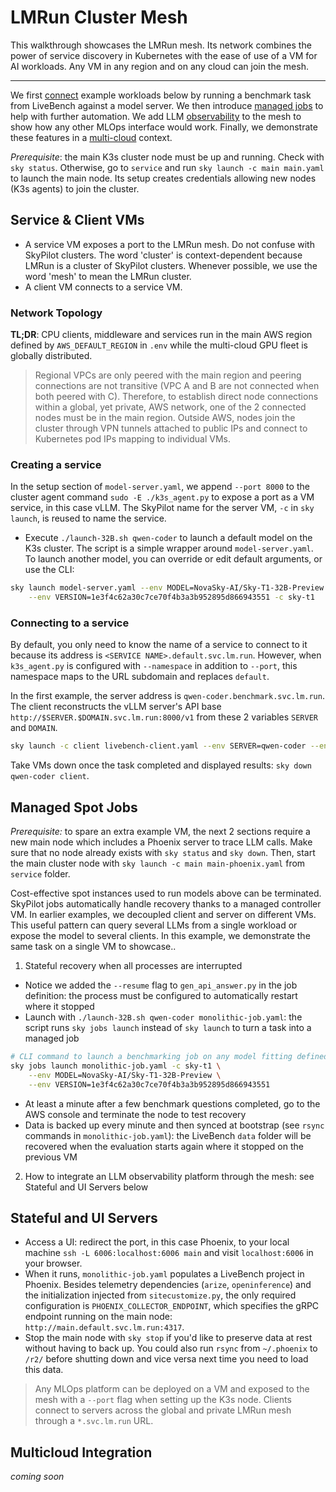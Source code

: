 # LMRun Cluster Mesh
This walkthrough showcases the LMRun mesh. Its network combines the power of service discovery in Kubernetes with the ease of use of a VM for AI workloads. Any VM in any region and on any cloud can join the mesh.

---

We first [connect](#service--client-vms) example workloads below by running a benchmark task from LiveBench against a model server. We then introduce [managed jobs](#managed-spot-jobs) to help with further automation. We add LLM [observability](#stateful-and-ui-servers) to the mesh to show how any other MLOps interface would work. Finally, we demonstrate these features in a [multi-cloud](#multicloud-integration) context. 

*Prerequisite*: the main K3s cluster node must be up and running. Check with `sky status`. Otherwise, go to `service` and run `sky launch -c main main.yaml` to launch the main node. Its setup creates credentials allowing new nodes (K3s agents) to join the cluster.

## Service & Client VMs
- A service VM exposes a port to the LMRun mesh. Do not confuse with SkyPilot clusters. The word 'cluster' is context-dependent because LMRun is a cluster of SkyPilot clusters. Whenever possible, we use the word 'mesh' to mean the LMRun cluster. 
- A client VM connects to a service VM.

### Network Topology 
**TL;DR**: CPU clients, middleware and services run in the main AWS region defined by `AWS_DEFAULT_REGION` in `.env` while the multi-cloud GPU fleet is globally distributed.

> Regional VPCs are only peered with the main region and peering connections are not transitive (VPC A and B are not connected when both peered with C). Therefore, to establish direct node connections within a global, yet private, AWS network, one of the 2 connected nodes must be in the main region. Outside AWS, nodes join the cluster through VPN tunnels attached to public IPs and connect to Kubernetes pod IPs mapping to individual VMs. 

### Creating a service
In the setup section of `model-server.yaml`, we append `--port 8000` to the cluster agent command `sudo -E ./k3s_agent.py` to expose a port as a VM service, in this case vLLM. The SkyPilot name for the server VM, `-c` in `sky launch`, is reused to name the service.

- Execute `./launch-32B.sh qwen-coder` to launch a default model on the K3s cluster. The script is a simple wrapper around `model-server.yaml`. To launch another model, you can override or edit default arguments, or use the CLI:
```bash
sky launch model-server.yaml --env MODEL=NovaSky-AI/Sky-T1-32B-Preview \
    --env VERSION=1e3f4c62a30c7ce70f4b3a3b952895d866943551 -c sky-t1
```

### Connecting to a service
By default, you only need to know the name of a service to connect to it because its address is `<SERVICE NAME>.default.svc.lm.run`. However, when `k3s_agent.py` is configured with `--namespace` in addition to `--port`, this namespace maps to the URL subdomain and replaces `default`.   

In the first example, the server address is `qwen-coder.benchmark.svc.lm.run`. The client reconstructs the vLLM server's API base `http://$SERVER.$DOMAIN.svc.lm.run:8000/v1` from these 2 variables `SERVER` and `DOMAIN`.
```bash
sky launch -c client livebench-client.yaml --env SERVER=qwen-coder --env DOMAIN=benchmark
```
Take VMs down once the task completed and displayed results: `sky down qwen-coder client`.

## Managed Spot Jobs
*Prerequisite:* to spare an extra example VM, the next 2 sections require a new main node which includes a Phoenix server to trace LLM calls. Make sure that no node already exists with `sky status` and `sky down`. Then, start the main cluster node with `sky launch -c main main-phoenix.yaml` from `service` folder.

Cost-effective spot instances used to run models above can be terminated. SkyPilot jobs automatically handle recovery thanks to a managed controller VM. In earlier examples, we decoupled client and server on different VMs. This useful pattern can query several LLMs from a single workload or expose the model to several clients. In this example, we demonstrate the same task on a single VM to showcase..

1. Stateful recovery when all processes are interrupted
- Notice we added the `--resume` flag to `gen_api_answer.py` in the job definition: the process must be configured to automatically restart where it stopped
- Launch with `./launch-32B.sh qwen-coder monolithic-job.yaml`: the script runs `sky jobs launch` instead of `sky launch` to turn a task into a managed job
```bash
# CLI command to launch a benchmarking job on any model fitting defined accelerators
sky jobs launch monolithic-job.yaml -c sky-t1 \
    --env MODEL=NovaSky-AI/Sky-T1-32B-Preview \
    --env VERSION=1e3f4c62a30c7ce70f4b3a3b952895d866943551
```
- At least a minute after a few benchmark questions completed, go to the AWS console and terminate the node to test recovery
- Data is backed up every minute and then synced at bootstrap (see `rsync` commands in `monolithic-job.yaml`): the LiveBench `data` folder will be recovered when the evaluation starts again where it stopped on the previous VM

2. How to integrate an LLM observability platform through the mesh: see Stateful and UI Servers below

## Stateful and UI Servers
- Access a UI: redirect the port, in this case Phoenix, to your local machine `ssh -L 6006:localhost:6006 main` and visit `localhost:6006` in your browser.
- When it runs, `monolithic-job.yaml` populates a LiveBench project in Phoenix. Besides telemetry dependencies (`arize`, `openinference`) and the initialization injected from `sitecustomize.py`, the only required configuration is `PHOENIX_COLLECTOR_ENDPOINT`, which specifies the gRPC endpoint running on the main node: `http://main.default.svc.lm.run:4317`.
- Stop the main node with `sky stop` if you'd like to preserve data at rest without having to back up. You could also run `rsync` from `~/.phoenix` to `/r2/` before shutting down and vice versa next time you need to load this data.

> Any MLOps platform can be deployed on a VM and exposed to the mesh with a `--port` flag when setting up the K3s node. Clients connect to servers across the global and private LMRun mesh through a `*.svc.lm.run` URL.

## Multicloud Integration
*coming soon*
